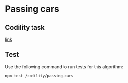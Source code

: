 # Passing cars

## Codility task
[link](https://app.codility.com/programmers/lessons/5-prefix_sums/passing_cars/)

## Test

Use the following command to run tests for this algorithm:

```
npm test /codility/passing-cars
```